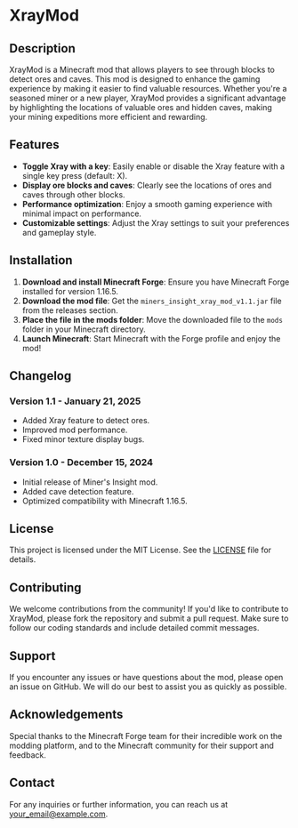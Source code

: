 # XrayMod

## Description
XrayMod is a Minecraft mod that allows players to see through blocks to detect ores and caves. This mod is designed to enhance the gaming experience by making it easier to find valuable resources. Whether you're a seasoned miner or a new player, XrayMod provides a significant advantage by highlighting the locations of valuable ores and hidden caves, making your mining expeditions more efficient and rewarding.

## Features
- **Toggle Xray with a key**: Easily enable or disable the Xray feature with a single key press (default: X).
- **Display ore blocks and caves**: Clearly see the locations of ores and caves through other blocks.
- **Performance optimization**: Enjoy a smooth gaming experience with minimal impact on performance.
- **Customizable settings**: Adjust the Xray settings to suit your preferences and gameplay style.

## Installation
1. **Download and install Minecraft Forge**: Ensure you have Minecraft Forge installed for version 1.16.5.
2. **Download the mod file**: Get the `miners_insight_xray_mod_v1.1.jar` file from the releases section.
3. **Place the file in the mods folder**: Move the downloaded file to the `mods` folder in your Minecraft directory.
4. **Launch Minecraft**: Start Minecraft with the Forge profile and enjoy the mod!

## Changelog
### Version 1.1 - January 21, 2025
- Added Xray feature to detect ores.
- Improved mod performance.
- Fixed minor texture display bugs.

### Version 1.0 - December 15, 2024
- Initial release of Miner's Insight mod.
- Added cave detection feature.
- Optimized compatibility with Minecraft 1.16.5.

## License
This project is licensed under the MIT License. See the [LICENSE](LICENSE) file for details.

## Contributing
We welcome contributions from the community! If you'd like to contribute to XrayMod, please fork the repository and submit a pull request. Make sure to follow our coding standards and include detailed commit messages.

## Support
If you encounter any issues or have questions about the mod, please open an issue on GitHub. We will do our best to assist you as quickly as possible.

## Acknowledgements
Special thanks to the Minecraft Forge team for their incredible work on the modding platform, and to the Minecraft community for their support and feedback.

## Contact
For any inquiries or further information, you can reach us at [your_email@example.com](mailto:your_email@example.com).

